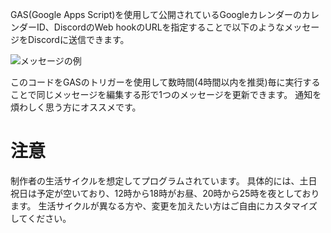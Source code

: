 GAS(Google Apps Script)を使用して公開されているGoogleカレンダーのカレンダーID、DiscordのWeb hookのURLを指定することで以下のようなメッセージをDiscordに送信できます。

![メッセージの例](https://github.com/murahito130/google_calendar_freebusy_discord_webhook/blob/main/example.png)


このコードをGASのトリガーを使用して数時間(4時間以内を推奨)毎に実行することで同じメッセージを編集する形で1つのメッセージを更新できます。
通知を煩わしく思う方にオススメです。

# 注意
制作者の生活サイクルを想定してプログラムされています。
具体的には、土日祝日は予定が空いており、12時から18時がお昼、20時から25時を夜としております。
生活サイクルが異なる方や、変更を加えたい方はご自由にカスタマイズしてください。
